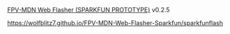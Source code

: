 <a href="https://wolfblitz7.github.io/FPV-MDN-Web-Flasher-Sparkfun/sparkfunflash">FPV-MDN Web Flasher (SPARKFUN PROTOTYPE)</a> v0.2.5

https://wolfblitz7.github.io/FPV-MDN-Web-Flasher-Sparkfun/sparkfunflash
